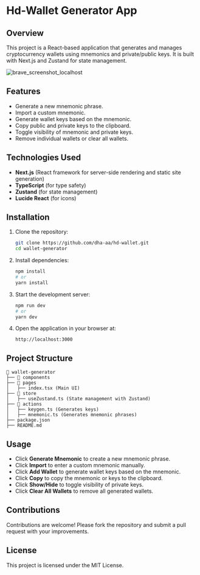 # Hd-Wallet Generator App


## Overview
This project is a React-based application that generates and manages cryptocurrency wallets using mnemonics and private/public keys. It is built with Next.js and Zustand for state management.

![brave_screenshot_localhost](https://github.com/user-attachments/assets/1ddd8c06-fcee-4252-bce0-52994639bd91)
## Features
- Generate a new mnemonic phrase.
- Import a custom mnemonic.
- Generate wallet keys based on the mnemonic.
- Copy public and private keys to the clipboard.
- Toggle visibility of mnemonic and private keys.
- Remove individual wallets or clear all wallets.

## Technologies Used
- **Next.js** (React framework for server-side rendering and static site generation)
- **TypeScript** (for type safety)
- **Zustand** (for state management)
- **Lucide React** (for icons)

## Installation

1. Clone the repository:
   ```sh
   git clone https://github.com/dha-aa/hd-wallet.git
   cd wallet-generator
   ```

2. Install dependencies:
   ```sh
   npm install
   # or
   yarn install
   ```

3. Start the development server:
   ```sh
   npm run dev
   # or
   yarn dev
   ```

4. Open the application in your browser at:
   ```
   http://localhost:3000
   ```

## Project Structure
```
📂 wallet-generator
├── 📂 components
├── 📂 pages
│   ├── index.tsx (Main UI)
├── 📂 store
│   ├── useZustand.ts (State management with Zustand)
├── 📂 actions
│   ├── keygen.ts (Generates keys)
│   ├── mnemonic.ts (Generates mnemonic phrases)
├── package.json
├── README.md
```

## Usage
- Click **Generate Mnemonic** to create a new mnemonic phrase.
- Click **Import** to enter a custom mnemonic manually.
- Click **Add Wallet** to generate wallet keys based on the mnemonic.
- Click **Copy** to copy the mnemonic or keys to the clipboard.
- Click **Show/Hide** to toggle visibility of private keys.
- Click **Clear All Wallets** to remove all generated wallets.

## Contributions
Contributions are welcome! Please fork the repository and submit a pull request with your improvements.

## License
This project is licensed under the MIT License.



